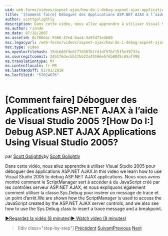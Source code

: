 ```yaml
---
uid: web-forms/videos/aspnet-ajax/how-do-i-debug-aspnet-ajax-applications-using-visual-studio-2005
title: '[Comment faire] Déboguer des Applications ASP.NET AJAX à l’aide de Visual Studio 2005 ? | Microsoft Docs'
author: scottgolightly
description: Dans cette vidéo, nous allez apprendre à utiliser Visual Studio 2005 pour déboguer des applications ASP.NET AJAX. Nous vous avons montré comment le ScriptManager sert à accéder à l’interface JavaScript...
ms.author: riande
ms.date: 07/16/2007
ms.assetid: 0c766dac-5366-47e4-baa4-3a9fd71e4b80
msc.legacyurl: /web-forms/videos/aspnet-ajax/how-do-i-debug-aspnet-ajax-applications-using-visual-studio-2005
msc.type: video
ms.openlocfilehash: 15dc6d0f9e6f77d387b1fd1df97bf1515e39737a
ms.sourcegitcommit: 24b1f6decbb17bb22a45166e5fdb0845c65af498
ms.translationtype: MT
ms.contentlocale: fr-FR
ms.lasthandoff: 03/01/2019
ms.locfileid: "57024676"
---
```

<a name="how-do-i-debug-aspnet-ajax-applications-using-visual-studio-2005"></a><span data-ttu-id="7c0c8-105">[Comment faire] Déboguer des Applications ASP.NET AJAX à l’aide de Visual Studio 2005 ?</span><span class="sxs-lookup"><span data-stu-id="7c0c8-105">[How Do I:] Debug ASP.NET AJAX Applications Using Visual Studio 2005?</span></span>
====================
<span data-ttu-id="7c0c8-106">par [Scott Golightly](https://github.com/scottgolightly)</span><span class="sxs-lookup"><span data-stu-id="7c0c8-106">by [Scott Golightly](https://github.com/scottgolightly)</span></span>

<span data-ttu-id="7c0c8-107">Dans cette vidéo, nous allez apprendre à utiliser Visual Studio 2005 pour déboguer des applications ASP.NET AJAX.</span><span class="sxs-lookup"><span data-stu-id="7c0c8-107">In this video we learn how to use Visual Studio 2005 to debug ASP.NET AJAX applications.</span></span> <span data-ttu-id="7c0c8-108">Nous vous avons montré comment le ScriptManager sert à accéder à du JavaScript créé par les contrôles serveur ASP.NET AJAX, et nous expliquons également comment utiliser la classe Sys.Debug pour insérer un message de trace et un point d’arrêt.</span><span class="sxs-lookup"><span data-stu-id="7c0c8-108">We are shown how the ScriptManager is used to access the JavaScript created by the ASP.NET AJAX server controls, and we also see how to use the Sys.Debug class to insert a trace message and a breakpoint.</span></span>

[<span data-ttu-id="7c0c8-109">&#9654;Regardez la vidéo (8 minutes)</span><span class="sxs-lookup"><span data-stu-id="7c0c8-109">&#9654; Watch video (8 minutes)</span></span>](https://channel9.msdn.com/Blogs/ASP-NET-Site-Videos/how-do-i-debug-aspnet-ajax-applications-using-visual-studio-2005)

> [!div class="step-by-step"]
> <span data-ttu-id="7c0c8-110">[Précédent](how-do-i-use-the-aspnet-ajax-profile-services.md)
> [Suivant](how-do-i-build-a-custom-aspnet-ajax-server-control.md)</span><span class="sxs-lookup"><span data-stu-id="7c0c8-110">[Previous](how-do-i-use-the-aspnet-ajax-profile-services.md)
[Next](how-do-i-build-a-custom-aspnet-ajax-server-control.md)</span></span>
